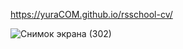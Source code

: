 https://yuraCOM.github.io/rsschool-cv/

![Снимок экрана (302)](https://user-images.githubusercontent.com/25771381/145584773-ccf48a68-839e-4b4b-8f95-de891980845a.png)
